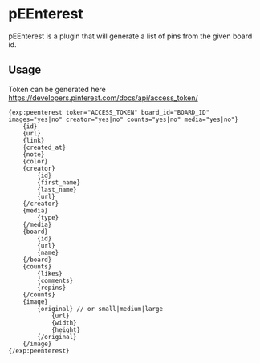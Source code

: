 # pEEnterest

pEEnterest is a plugin that will generate a list of pins from the given board id.

## Usage
Token can be generated here
https://developers.pinterest.com/docs/api/access_token/

````
{exp:peenterest token="ACCESS_TOKEN" board_id="BOARD_ID" images="yes|no" creator="yes|no" counts="yes|no" media="yes|no"}
	{id}
	{url}
	{link}
	{created_at}
	{note}
	{color}
	{creator}
		{id}
		{first_name}
		{last_name}
		{url}
	{/creator}
	{media}
		{type}
	{/media}
	{board}
		{id}
		{url}
		{name}
	{/board}
	{counts}
		{likes}
		{comments}
		{repins}
	{/counts}
	{image}
		{original} // or small|medium|large
			{url}
			{width}
			{height}
		{/original}
	{/image}
{/exp:peenterest}
````